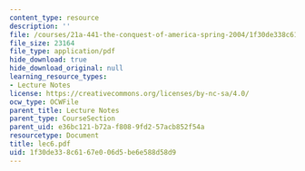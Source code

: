 ```yaml
---
content_type: resource
description: ''
file: /courses/21a-441-the-conquest-of-america-spring-2004/1f30de338c6167e006d5be6e588d58d9_lec6.pdf
file_size: 23164
file_type: application/pdf
hide_download: true
hide_download_original: null
learning_resource_types:
- Lecture Notes
license: https://creativecommons.org/licenses/by-nc-sa/4.0/
ocw_type: OCWFile
parent_title: Lecture Notes
parent_type: CourseSection
parent_uid: e36bc121-b72a-f808-9fd2-57acb852f54a
resourcetype: Document
title: lec6.pdf
uid: 1f30de33-8c61-67e0-06d5-be6e588d58d9
---
```

